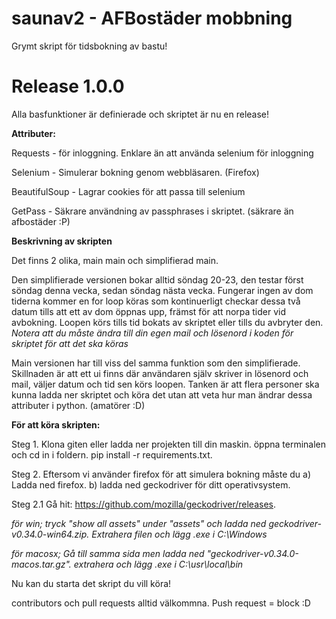 # saunav2 - AFBostäder mobbning
Grymt skript för tidsbokning av bastu!

# Release 1.0.0
Alla basfunktioner är definierade och skriptet är nu en release!

**Attributer:**

Requests - för inloggning. Enklare än att använda selenium för inloggning

Selenium - Simulerar bokning genom webbläsaren. (Firefox)

BeautifulSoup - Lagrar cookies för att passa till selenium

GetPass - Säkrare användning av passphrases i skriptet. (säkrare än afbostäder :P)

**Beskrivning av skripten**

Det finns 2 olika, main main och simplifierad main.

Den simplifierade versionen bokar alltid söndag 20-23, den testar först söndag denna vecka, sedan söndag nästa vecka. Fungerar ingen av dom tiderna kommer en for loop köras som kontinuerligt checkar dessa två datum tills att ett av dom öppnas upp, främst för att norpa tider vid avbokning. Loopen körs tills tid bokats av skriptet eller tills du avbryter den.
_Notera att du måste ändra till din egen mail och lösenord i koden för skriptet för att det ska köras_

Main versionen har till viss del samma funktion som den simplifierade. Skillnaden är att ett ui finns där användaren själv skriver in lösenord och mail, väljer datum och tid sen körs loopen. Tanken är att flera personer ska kunna ladda ner skriptet och köra det utan att veta hur man ändrar dessa attributer i python. (amatörer :D)

**För att köra skripten:**

Steg 1. Klona giten eller ladda ner projekten till din maskin. öppna terminalen och cd in i foldern. pip install -r requirements.txt. 

Steg 2. Eftersom vi använder firefox för att simulera bokning måste du a) Ladda ned firefox. b) ladda ned geckodriver för ditt operativsystem.

Steg 2.1 Gå hit: https://github.com/mozilla/geckodriver/releases. 

_för win; tryck "show all assets" under "assets" och ladda ned geckodriver-v0.34.0-win64.zip. Extrahera filen och lägg .exe i C:\Windows_

_för macosx; Gå till samma sida men ladda ned "geckodriver-v0.34.0-macos.tar.gz". extrahera och lägg .exe i C:\usr\local\bin_

Nu kan du starta det skript du vill köra!


contributors och pull requests alltid välkommna. Push request = block :D
